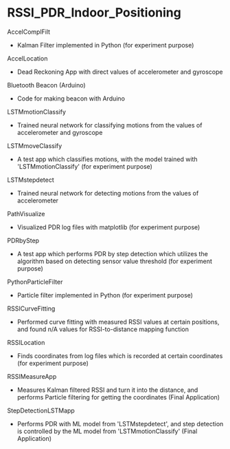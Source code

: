 # RSSI_PDR_Indoor_Positioning

AccelComplFilt
- Kalman Filter implemented in Python (for experiment purpose)

AccelLocation
- Dead Reckoning App with direct values of accelerometer and gyroscope

Bluetooth Beacon (Arduino)
- Code for making beacon with Arduino

LSTMmotionClassify
- Trained neural network for classifying motions from the values of accelerometer and gyroscope

LSTMmoveClassify
- A test app which classifies motions, with the model trained with 'LSTMmotionClassify' (for experiment purpose)

LSTMstepdetect
- Trained neural network for detecting motions from the values of accelerometer

PathVisualize
- Visualized PDR log files with matplotlib (for experiment purpose)

PDRbyStep
- A test app which performs PDR by step detection which utilizes the algorithm based on detecting sensor value threshold (for experiment purpose)

PythonParticleFilter
- Particle filter implemented in Python (for experiment purpose)

RSSICurveFitting
- Performed curve fitting with measured RSSI values at certain positions, and found n/A values for RSSI-to-distance mapping function

RSSILocation
- Finds coordinates from log files which is recorded at certain coordinates (for experiment purpose)

RSSIMeasureApp
- Measures Kalman filtered RSSI and turn it into the distance, and performs Particle filtering for getting the coordinates (Final Application)

StepDetectionLSTMapp
- Performs PDR with ML model from 'LSTMstepdetect', and step detection is controlled by the ML model from 'LSTMmotionClassify' (Final Application)
